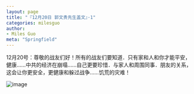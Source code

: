 ```yaml
---
layout: page
title: "『12月20日 郭文贵先生盖文』·1"
categories: milesguo
author:
- Miles Guo
meta: "Springfield"
---
```


12月20号：尊敬的战友们好！所有的战友们要知道．只有家和人和你才能平安，健康……中共的经济在崩塌……自己更要珍惜．与家人和周围同事．朋友的关系，这会让你更安全，更健康和躲过战争……饥荒的灾难！

![image](../../../../image/milesguo/2020_12_20_Miles_Guo_Getter_1_1.png)
